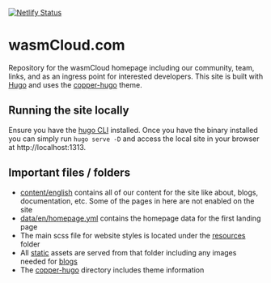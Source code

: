 [![Netlify Status](https://api.netlify.com/api/v1/badges/bbca7efa-bdeb-49d8-86cd-3fcb6dcea34f/deploy-status)](https://app.netlify.com/sites/dreamy-golick-5f201e/deploys)
# wasmCloud.com
Repository for the wasmCloud homepage including our community, team, links, and as an ingress point for interested developers. This site is built with [Hugo](https://gohugo.io/) and uses the [copper-hugo](https://github.com/wasmCloud/wasmcloud.com-dev/tree/main/themes/copper-hugo) theme. 

## Running the site locally
Ensure you have the [hugo CLI](https://gohugo.io/getting-started/installing/) installed. Once you have the binary installed you can simply run `hugo serve -D` and access the local site in your browser at http://localhost:1313.

## Important files / folders

- [content/english](https://github.com/wasmCloud/wasmcloud.com-dev/tree/main/content/english) contains all of our content for the site like about, blogs, documentation, etc. Some of the pages in here are not enabled on the site
- [data/en/homepage.yml](https://github.com/wasmCloud/wasmcloud.com-dev/tree/main/data/en) contains the homepage data for the first landing page
- The main scss file for website styles is located under the [resources](https://github.com/wasmCloud/wasmcloud.com-dev/tree/main/resources/_gen/assets/scss/scss) folder
- All [static](https://github.com/wasmCloud/wasmcloud.com-dev/tree/main/static) assets are served from that folder including any images needed for [blogs](https://github.com/wasmCloud/wasmcloud.com-dev/tree/main/static/images/blogs)
- The [copper-hugo](https://github.com/wasmCloud/wasmcloud.com-dev/tree/main/themes/copper-hugo) directory includes theme information